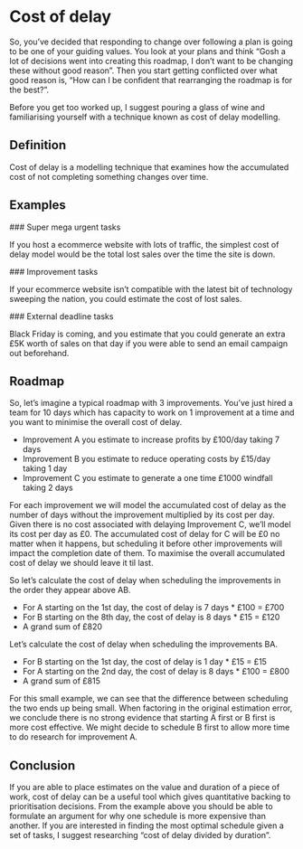 # Cost of delay
 
So, you’ve decided that responding to change over following a plan is going to be one of your guiding values.  You look at your plans and think “Gosh a lot of decisions went into creating this roadmap, I don’t want to be changing these without good reason”.  Then you start getting conflicted over what good reason is, “How can I be confident that rearranging the roadmap is for the best?”.
 
Before you get too worked up, I suggest pouring a glass of wine and familiarising yourself with a technique known as cost of delay modelling.

## Definition
 
Cost of delay is a modelling technique that examines how the accumulated cost of not completing something changes over time.

## Examples

### Super mega urgent tasks

If you host a ecommerce website with lots of traffic, the simplest cost of delay model would be the total lost sales over the time the site is down.



### Improvement tasks
 
If your ecommerce website isn’t compatible with the latest bit of technology sweeping the nation, you could estimate the cost of lost sales.
 

### External deadline tasks
 
Black Friday is coming, and you estimate that you could generate an extra £5K worth of sales on that day if you were able to send an email campaign out beforehand.

## Roadmap

So, let’s imagine a typical roadmap with 3 improvements.  You’ve just hired a team for 10 days which has capacity to work on 1 improvement at a time and you want to minimise the overall cost of delay.
 
* Improvement A you estimate to increase profits by £100/day taking 7 days
* Improvement B you estimate to reduce operating costs by £15/day taking 1 day
* Improvement C you estimate to generate a one time £1000 windfall taking 2 days
 
For each improvement we will model the accumulated cost of delay as the number of days without the improvement multiplied by its cost per day.  Given there is no cost associated with delaying Improvement C, we’ll model its cost per day as £0.  The accumulated cost of delay for C will be £0 no matter when it happens, but scheduling it before other improvements will impact the completion date of them.  To maximise the overall accumulated cost of delay we should leave it til last.
 
So let’s calculate the cost of delay when scheduling the improvements in the order they appear above AB.
* For A starting on the 1st day, the cost of delay is 7 days * £100 = £700
* For B starting on the 8th day, the cost of delay is 8 days * £15 = £120
* A grand sum of £820
 
Let’s calculate the cost of delay when scheduling the improvements BA.
* For B starting on the 1st day, the cost of delay is 1 day * £15 = £15
* For A starting on the 2nd day, the cost of delay is 8 days * £100 = £800
* A grand sum of £815
 
For this small example, we can see that the difference between scheduling the two ends up being small.  When factoring in the original estimation error, we conclude there is no strong evidence that starting A first or B first is more cost effective.  We might decide to schedule B first to allow more time to do research for improvement A.
 
## Conclusion
If you are able to place estimates on the value and duration of a piece of work, cost of delay can be a useful tool which gives quantitative backing to prioritisation decisions.  From the example above you should be able to formulate an argument for why one schedule is more expensive than another.  If you are interested in finding the most optimal schedule given a set of tasks, I suggest researching “cost of delay divided by duration”.

